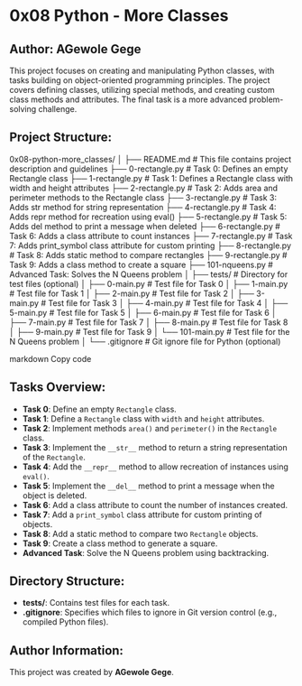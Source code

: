 # 0x08 Python - More Classes

## Author: AGewole Gege

This project focuses on creating and manipulating Python classes, with tasks building on object-oriented programming principles. The project covers defining classes, utilizing special methods, and creating custom class methods and attributes. The final task is a more advanced problem-solving challenge.

## Project Structure:

0x08-python-more_classes/ │ ├── README.md # This file contains project description and guidelines ├── 0-rectangle.py # Task 0: Defines an empty Rectangle class ├── 1-rectangle.py # Task 1: Defines a Rectangle class with width and height attributes ├── 2-rectangle.py # Task 2: Adds area and perimeter methods to the Rectangle class ├── 3-rectangle.py # Task 3: Adds str method for string representation ├── 4-rectangle.py # Task 4: Adds repr method for recreation using eval() ├── 5-rectangle.py # Task 5: Adds del method to print a message when deleted ├── 6-rectangle.py # Task 6: Adds a class attribute to count instances ├── 7-rectangle.py # Task 7: Adds print_symbol class attribute for custom printing ├── 8-rectangle.py # Task 8: Adds static method to compare rectangles ├── 9-rectangle.py # Task 9: Adds a class method to create a square ├── 101-nqueens.py # Advanced Task: Solves the N Queens problem │ ├── tests/ # Directory for test files (optional) │ ├── 0-main.py # Test file for Task 0 │ ├── 1-main.py # Test file for Task 1 │ ├── 2-main.py # Test file for Task 2 │ ├── 3-main.py # Test file for Task 3 │ ├── 4-main.py # Test file for Task 4 │ ├── 5-main.py # Test file for Task 5 │ ├── 6-main.py # Test file for Task 6 │ ├── 7-main.py # Test file for Task 7 │ ├── 8-main.py # Test file for Task 8 │ ├── 9-main.py # Test file for Task 9 │ └── 101-main.py # Test file for the N Queens problem │ └── .gitignore # Git ignore file for Python (optional)

markdown
Copy code

## Tasks Overview:

- **Task 0**: Define an empty `Rectangle` class.
- **Task 1**: Define a `Rectangle` class with `width` and `height` attributes.
- **Task 2**: Implement methods `area()` and `perimeter()` in the `Rectangle` class.
- **Task 3**: Implement the `__str__` method to return a string representation of the `Rectangle`.
- **Task 4**: Add the `__repr__` method to allow recreation of instances using `eval()`.
- **Task 5**: Implement the `__del__` method to print a message when the object is deleted.
- **Task 6**: Add a class attribute to count the number of instances created.
- **Task 7**: Add a `print_symbol` class attribute for custom printing of objects.
- **Task 8**: Add a static method to compare two `Rectangle` objects.
- **Task 9**: Create a class method to generate a square.
- **Advanced Task**: Solve the N Queens problem using backtracking.

## Directory Structure:

- **tests/**: Contains test files for each task.
- **.gitignore**: Specifies which files to ignore in Git version control (e.g., compiled Python files).

## Author Information:
This project was created by **AGewole Gege**.
